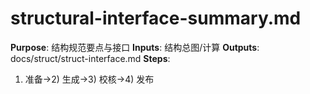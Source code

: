 # structural-interface-summary.md

**Purpose**: 结构规范要点与接口
**Inputs**: 结构总图/计算
**Outputs**: docs/struct/struct-interface.md
**Steps**:

1. 准备→2) 生成→3) 校核→4) 发布
